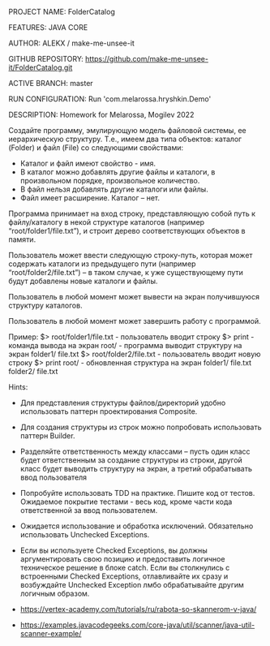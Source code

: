 PROJECT NAME: FolderCatalog

FEATURES: JAVA CORE

AUTHOR: ALEKX / make-me-unsee-it

GITHUB REPOSITORY: https://github.com/make-me-unsee-it/FolderCatalog.git

ACTIVE BRANCH: master

RUN CONFIGURATION: Run 'com.melarossa.hryshkin.Demo'

DESCRIPTION: Homework for Melarossa, Mogilev 2022

Создайте программу, эмулирующую модель файловой системы, ее иерархическую структуру.
Т.е., имеем два типа объектов: каталог (Folder) и файл (File) со следующими свойствами:

* Каталог и файл имеют свойство - имя.
* В каталог можно добавлять другие файлы и каталоги, в произвольном порядке,   произвольное количество.
* В файл нельзя добавлять другие каталоги или файлы.
* Файл имеет расширение. Каталог – нет.

Программа принимает на вход строку, представляющую собой путь к файлу/каталогу в некой структуре каталогов
(например “root/folder1/file.txt”), и строит дерево соответствующих объектов в памяти.

Пользователь может ввести следующую строку-путь, которая может содержать каталоги из предыдущего пути
(например “root/folder2/file.txt”) – в таком случае, к уже существующему пути будут добавлены новые каталоги
и файлы.

Пользователь в любой момент может вывести на экран получившуюся структуру каталогов.

Пользователь в любой момент может завершить работу с программой.

Пример:
$> root/folder1/file.txt	- пользователь вводит строку
$> print			- команда вывода на экран
root/			- программа выводит структуру на экран
    folder1/
        file.txt
$> root/folder2/file.txt	 - пользователь вводит новую строку
$> print
root/			 - обновленная структура на экран
    folder1/
        file.txt
    folder2/
        file.txt

Hints:
* Для представления структуры файлов/директорий удобно использовать паттерн проектирования Composite.

* Для создания структуры из строк можно попробовать использовать паттерн Builder.

* Разделяйте ответственность между классами – пусть один класс будет ответственным
за создание структуры из строки, другой класс будет выводить структуру на экран,
а третий обрабатывать ввод пользователя

* Попробуйте использовать TDD на практике. Пишите код от тестов. Ожидаемое покрытие тестами - весь код, 
кроме части кода ответственной за ввод пользователем.

* Ожидается использование и обработка исключений. Обязательно использовать Unchecked Exceptions.
* Если вы используете Checked Exceptions, вы должны аргументировать свою позицию и предоставить логичное
техническое решение в блоке catch. Если вы столкнулись с встроенными Checked Exceptions, отлавливайте
их сразу и возбуждайте Unchecked Exception лмбо обрабатывайте другим логичным образом.

* https://vertex-academy.com/tutorials/ru/rabota-so-skannerom-v-java/
* https://examples.javacodegeeks.com/core-java/util/scanner/java-util-scanner-example/
